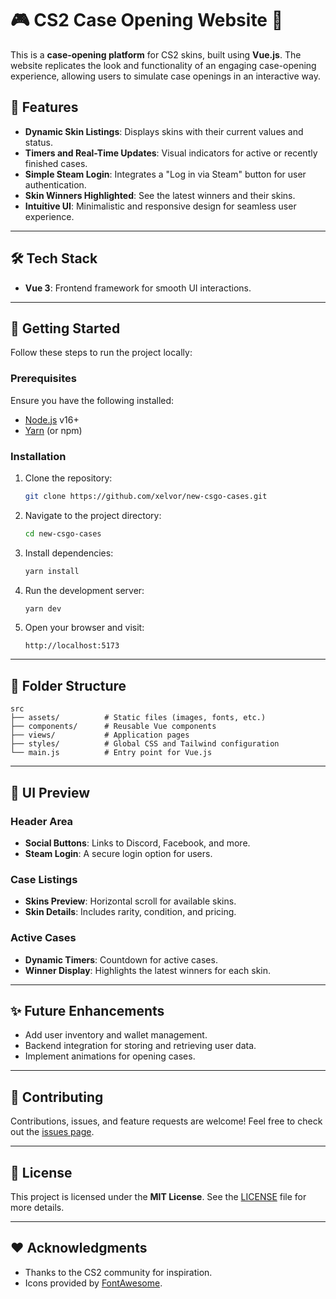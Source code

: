 # 🎮 CS2 Case Opening Website 🎉

This is a **case-opening platform** for CS2 skins, built using **Vue.js**. The website replicates the look and functionality of an engaging case-opening experience, allowing users to simulate case openings in an interactive way.

## 🌟 Features

- **Dynamic Skin Listings**: Displays skins with their current values and status.
- **Timers and Real-Time Updates**: Visual indicators for active or recently finished cases.
- **Simple Steam Login**: Integrates a "Log in via Steam" button for user authentication.
- **Skin Winners Highlighted**: See the latest winners and their skins.
- **Intuitive UI**: Minimalistic and responsive design for seamless user experience.

---

## 🛠️ Tech Stack

- **Vue 3**: Frontend framework for smooth UI interactions.

---

## 🚀 Getting Started

Follow these steps to run the project locally:

### Prerequisites

Ensure you have the following installed:

- [Node.js](https://nodejs.org/) v16+
- [Yarn](https://yarnpkg.com/) (or npm)

### Installation

1. Clone the repository:

   ```bash
   git clone https://github.com/xelvor/new-csgo-cases.git
   ```

2. Navigate to the project directory:

   ```bash
   cd new-csgo-cases
   ```

3. Install dependencies:

   ```bash
   yarn install
   ```

4. Run the development server:

   ```bash
   yarn dev
   ```

5. Open your browser and visit:

   ```
   http://localhost:5173
   ```

---

## 📂 Folder Structure

```plaintext
src
├── assets/          # Static files (images, fonts, etc.)
├── components/      # Reusable Vue components
├── views/           # Application pages
├── styles/          # Global CSS and Tailwind configuration
└── main.js          # Entry point for Vue.js
```

---

## 🎨 UI Preview

### Header Area
- **Social Buttons**: Links to Discord, Facebook, and more.
- **Steam Login**: A secure login option for users.

### Case Listings
- **Skins Preview**: Horizontal scroll for available skins.
- **Skin Details**: Includes rarity, condition, and pricing.

### Active Cases
- **Dynamic Timers**: Countdown for active cases.
- **Winner Display**: Highlights the latest winners for each skin.

---

## ✨ Future Enhancements

- Add user inventory and wallet management.
- Backend integration for storing and retrieving user data.
- Implement animations for opening cases.

---

## 🤝 Contributing

Contributions, issues, and feature requests are welcome! Feel free to check out the [issues page](https://github.com/xelvor/new-csgo-cases/issues).

---

## 📄 License

This project is licensed under the **MIT License**. See the [LICENSE](LICENSE) file for more details.

---

## ❤️ Acknowledgments

- Thanks to the CS2 community for inspiration.
- Icons provided by [FontAwesome](https://fontawesome.com/).
